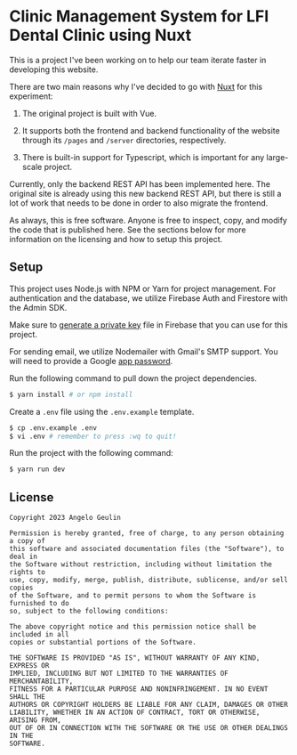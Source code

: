 # Clinic Management System for LFI Dental Clinic using Nuxt

This is a project I've been working on to help our team iterate faster in
developing this website.

There are two main reasons why I've decided to go with [Nuxt](https://nuxt.com/)
for this experiment:

1. The original project is built with Vue.

2. It supports both the frontend and backend functionality of the website through
   its `/pages` and `/server` directories, respectively.

3. There is built-in support for Typescript, which is important for any
   large-scale project.

Currently, only the backend REST API has been implemented here. The original site is
already using this new backend REST API, but there is still a lot of work that needs
to be done in order to also migrate the frontend.

As always, this is free software. Anyone is free to inspect, copy, and modify the code
that is published here. See the sections below for more information on the licensing and
how to setup this project.

## Setup

This project uses Node.js with NPM or Yarn for project management. For authentication and
the database, we utilize Firebase Auth and Firestore with the Admin SDK.

Make sure to [generate a private key](https://firebase.google.com/docs/admin/setup#initialize-sdk)
file in Firebase that you can use for this project.

For sending email, we utilize Nodemailer with Gmail's SMTP support. You will need to provide
a Google [app password](https://support.google.com/accounts/answer/185833).

Run the following command to pull down the project dependencies.

```sh
$ yarn install # or npm install
```

Create a `.env` file using the `.env.example` template.

```sh
$ cp .env.example .env
$ vi .env # remember to press :wq to quit!
```

Run the project with the following command:

```sh
$ yarn run dev
```

## License

```
Copyright 2023 Angelo Geulin

Permission is hereby granted, free of charge, to any person obtaining a copy of
this software and associated documentation files (the "Software"), to deal in
the Software without restriction, including without limitation the rights to
use, copy, modify, merge, publish, distribute, sublicense, and/or sell copies
of the Software, and to permit persons to whom the Software is furnished to do
so, subject to the following conditions:

The above copyright notice and this permission notice shall be included in all
copies or substantial portions of the Software.

THE SOFTWARE IS PROVIDED "AS IS", WITHOUT WARRANTY OF ANY KIND, EXPRESS OR
IMPLIED, INCLUDING BUT NOT LIMITED TO THE WARRANTIES OF MERCHANTABILITY,
FITNESS FOR A PARTICULAR PURPOSE AND NONINFRINGEMENT. IN NO EVENT SHALL THE
AUTHORS OR COPYRIGHT HOLDERS BE LIABLE FOR ANY CLAIM, DAMAGES OR OTHER
LIABILITY, WHETHER IN AN ACTION OF CONTRACT, TORT OR OTHERWISE, ARISING FROM,
OUT OF OR IN CONNECTION WITH THE SOFTWARE OR THE USE OR OTHER DEALINGS IN THE
SOFTWARE.
```
